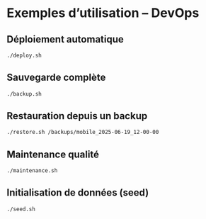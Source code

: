 # Exemples d’utilisation – DevOps

## Déploiement automatique
```bash
./deploy.sh
```

## Sauvegarde complète
```bash
./backup.sh
```

## Restauration depuis un backup
```bash
./restore.sh /backups/mobile_2025-06-19_12-00-00
```

## Maintenance qualité
```bash
./maintenance.sh
```

## Initialisation de données (seed)
```bash
./seed.sh
```
